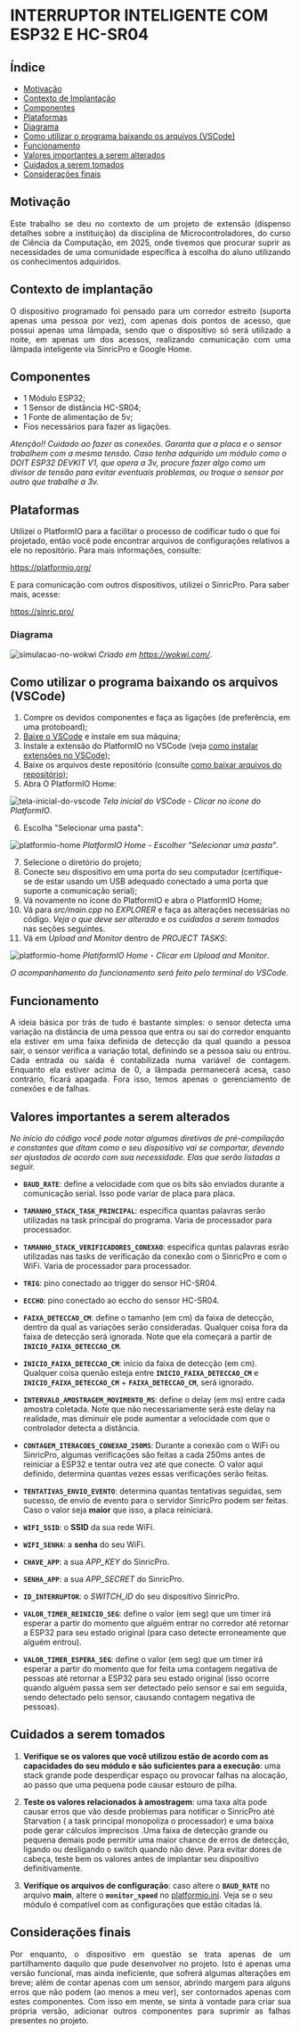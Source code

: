# INTERRUPTOR INTELIGENTE COM ESP32 E HC-SR04

## Índice
- [Motivação](#motivação)
- [Contexto de Implantação](#contexto-de-implantação)
- [Componentes](#componentes)
- [Plataformas](#plataformas)
- [Diagrama](#diagrama)
- [Como utilizar o programa baixando os arquivos (VSCode)](#como-utilizar-o-programa-baixando-os-arquivos-vscode)
- [Funcionamento](#funcionamento)
- [Valores importantes a serem alterados](#valores-importantes-a-serem-alterados)
- [Cuidados a serem tomados](#cuidados-a-serem-tomados)
- [Considerações finais](#considerações-finais)


## Motivação

<p align="justify">Este trabalho se deu no contexto de um projeto de extensão (dispenso detalhes sobre a instituição) da disciplina de Microcontroladores, do curso de Ciência da Computação, em 2025, onde tivemos que procurar suprir as necessidades de uma comunidade específica à escolha do aluno utilizando os conhecimentos adquiridos.</p>

## Contexto de implantação

<p align="justify">O dispositivo programado foi pensado para um corredor estreito (suporta apenas uma pessoa por vez), com apenas dois pontos de acesso, que possui apenas uma lâmpada, sendo que o dispositivo só será utilizado a noite, em apenas um dos acessos, realizando comunicação com uma lâmpada inteligente via SinricPro e Google Home.</p>

## Componentes


- 1 Módulo ESP32;
- 1 Sensor de distância HC-SR04;
- 1 Fonte de alimentação de 5v;
- Fios necessários para fazer as ligações.

<p align="justify">
    
*Atenção!! Cuidado ao fazer as conexões. Garanta que a placa e o sensor trabalhem com a mesma tensão. Caso tenha adquirido um módulo como o DOIT ESP32 DEVKIT V1, que opera a 3v, procure fazer algo como um divisor de tensão para evitar eventuais problemas, ou troque o sensor por outro que trabalhe a 3v.*

</p>

## Plataformas

Utilizei o PlatformIO para a facilitar o processo de codificar tudo o que foi projetado, então você pode encontrar arquivos de configurações relativos a ele no repositório. Para mais informações, consulte:

https://platformio.org/

E para comunicação com outros dispositivos, utilizei o SinricPro. Para saber mais, acesse:

https://sinric.pro/

### Diagrama

![simulacao-no-wokwi](https://github.com/user-attachments/assets/7ce927a8-6f04-4239-8682-259da6981f10)
*Criado em https://wokwi.com/*.

## Como utilizar o programa baixando os arquivos (VSCode)

1. Compre os devidos componentes e faça as ligações (de preferência, em uma protoboard);
2. [Baixe o VSCode](https://code.visualstudio.com/download) e instale em sua máquina;
3. Instale a extensão do PlatformIO no VSCode (veja [como instalar extensões no VSCode](https://code.visualstudio.com/docs/getstarted/extensions));
4. Baixe os arquivos deste repositório (consulte [como baixar arquivos do repositório](https://docs.github.com/pt/get-started/start-your-journey/downloading-files-from-github));
5. Abra O PlatformIO Home:

![tela-inicial-do-vscode](https://github.com/user-attachments/assets/be7f2191-1cea-48d4-9703-87d93add476f)
*Tela inicial do VSCode - Clicar no ícone do PlatformIO*.

6. Escolha "Selecionar uma pasta":

![platformio-home](https://github.com/user-attachments/assets/f2bfd0cb-e5e1-4cc8-9218-e92d20ff30f6)
*PlatformIO Home - Escolher "Selecionar uma pasta"*.

7. Selecione o diretório do projeto;
8. Conecte seu dispositivo em uma porta do seu computador (certifique-se de estar usando um USB adequado conectado a uma porta que suporte a comunicação serial);
9. Vá novamente no ícone do PlatformIO e abra o PlatformIO Home;
10. Vá para *src/main.cpp* no *EXPLORER* e faça as alterações necessárias no código. *Veja o que deve ser alterado* e *os cuidados a serem tomados* nas seções seguintes.
11. Vá em *Upload and Monitor* dentro de *PROJECT TASKS*:
    
![platformio-home](https://github.com/user-attachments/assets/f7717962-940e-4322-9bad-0b191e10ccec)
*PlatiformIO Home - Clicar em Upload and Monitor*.

*O acompanhamento do funcionamento será feito pelo terminal do VSCode.*

## Funcionamento

<p align="justify">
A ideia básica por trás de tudo é bastante simples: o sensor detecta uma variação na distância de uma pessoa que entra ou sai do corredor enquanto ela estiver em uma faixa definida de detecção da qual quando a pessoa sair, o sensor verifica a variação total, definindo se a pessoa saiu ou entrou. Cada entrada ou saída é contabilizada numa variável de contagem. Enquanto ela estiver acima de 0, a lâmpada permanecerá acesa, caso contrário, ficará apagada. Fora isso, temos apenas o gerenciamento de conexões e de falhas.
</p>

## Valores importantes a serem alterados

<p align="justify">
    
*No início do código você pode notar algumas diretivas de pré-compilação e constantes que ditam como o seu dispositivo vai se comportar, devendo ser ajustados de acordo com sua necessidade. Elas que serão listadas a seguir.*

- **`BAUD_RATE`**: define a velocidade com que os bits são enviados durante a comunicação serial. Isso pode variar de placa para placa.

- **`TAMANHO_STACK_TASK_PRINCIPAL`**: especifica quantas palavras serão utilizadas na task principal do programa. Varia de processador para processador.

- **`TAMANHO_STACK_VERIFICADORES_CONEXAO`**: especifica quntas palavras esrão utilizadas nas tasks de verificação da conexão com o SinricPro e com o WiFi. Varia de processador para processador.

- **`TRIG`**: pino conectado ao trigger do sensor HC-SR04.

- **`ECCHO`**: pino conectado ao eccho do sensor HC-SR04.

- **`FAIXA_DETECCAO_CM`**: define o tamanho (em cm) da faixa de detecção, dentro da qual as variações serão consideradas. Qualquer coisa fora da faixa de detecção será ignorada. Note que ela começará a partir de **`INICIO_FAIXA_DETECCAO_CM`**.

- **`INICIO_FAIXA_DETECCAO_CM`**: início da faixa de detecção (em cm). Qualquer coisa quenão esteja entre **`INICIO_FAIXA_DETECCAO_CM`** e **`INICIO_FAIXA_DETECCAO_CM`** + **`FAIXA_DETECCAO_CM`**, será ignorado.

- **`INTERVALO_AMOSTRAGEM_MOVIMENTO_MS`**: define o delay (em ms) entre cada amostra coletada. Note que não necessariamente será este delay na realidade, mas diminuir ele pode aumentar a velocidade com que o controlador detecta a distância.

- **`CONTAGEM_ITERACOES_CONEXAO_250MS`**: Durante a conexão com o WiFi ou SinricPro, algumas verificações são feitas a cada 250ms antes de reiniciar a ESP32 e tentar outra vez até que conecte. O valor aqui definido, determina quantas vezes essas verificações serão feitas.

- **`TENTATIVAS_ENVIO_EVENTO`**: determina quantas tentativas seguidas, sem sucesso, de envio de evento para o servidor SinricPro podem ser feitas. Caso o valor seja **maior** que isso, a placa reiniciará.

- **`WIFI_SSID`**: o **SSID** da sua rede WiFi.

- **`WIFI_SENHA`**: a **senha** do seu WiFi.

- **`CHAVE_APP`**: a sua *APP_KEY* do SinricPro.

- **`SENHA_APP`**: a sua *APP_SECRET* do SinricPro.

- **`ID_INTERRUPTOR`**: o *SWITCH_ID* do seu dispositivo SinricPro.

- **`VALOR_TIMER_REINICIO_SEG`**: define o valor (em seg) que um timer irá esperar a partir do momento que alguém entrar no corredor até retornar a ESP32 para seu estado original (para caso detecte erroneamente que alguém entrou).

- **`VALOR_TIMER_ESPERA_SEG`**: define o valor (em seg) que um timer irá esperar a partir do momento que for feita uma contagem negativa de pessoas até retornar a ESP32 para seu estado original (isso ocorre quando alguém passa sem ser detectado pelo sensor e sai em seguida, sendo detectado pelo sensor, causando contagem negativa de pessoas).

</p>

## Cuidados a serem tomados

<p align="justify">
  
1. **Verifique se os valores que você utilizou estão de acordo com as capacidades do seu módulo e são suficientes para a execução**: uma stack grande pode desperdiçar espaço ou provocar falhas na alocação, ao passo que uma pequena pode causar estouro de pilha.

2. **Teste os valores relacionados à amostragem**: uma taxa alta pode causar erros que vão desde problemas para notificar o SinricPro até Starvation ( a task principal monopoliza o processador) e uma baixa pode gerar cálculos imprecisos .Uma faixa de detecção grande ou pequena demais pode permitir uma maior chance de erros de detecção, ligando ou desligando o switch quando não deve. Para evitar dores de cabeça, teste bem os valores antes de implantar seu dispositivo definitivamente.

3. **Verifique os arquivos de configuração**: caso altere o **`BAUD_RATE`** no arquivo **main**, altere o **`monitor_speed`** no [platformio.ini](platformio.ini). Veja se o seu módulo é compatível com as configurações que estão citadas lá.

</p>

## Considerações finais

<p align="justify">
Por enquanto, o dispositivo em questão se trata apenas de um partilhamento daquilo que pude desenvolver no projeto. Isto é apenas uma versão funcional, mas ainda ineficiente, que sofrerá algumas alterações em breve; além de contar apenas com um sensor, abrindo margem para alguns erros que não podem (ao menos a meu ver), ser contornados apenas com estes componentes. Com isso em mente, se sinta à vontade para criar sua própria versão, adicionar outros componentes para  suprimir as falhas presentes no projeto.
</p>
